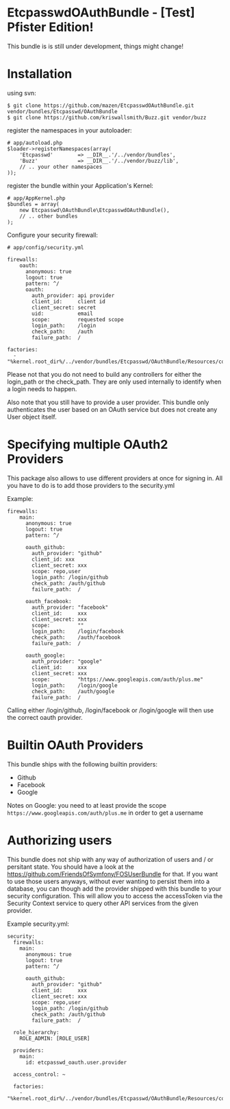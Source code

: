 EtcpasswdOAuthBundle - [Test] Pfister Edition!
==============

This bundle is is still under development, things might change!

Installation
============

using svn:

    $ git clone https://github.com/mazen/EtcpasswdOAuthBundle.git vendor/bundles/Etcpasswd/OAuthBundle
    $ git clone https://github.com/kriswallsmith/Buzz.git vendor/buzz

register the namespaces in your autoloader:

    # app/autoload.php
    $loader->registerNamespaces(array(
        'Etcpasswd'        => __DIR__.'/../vendor/bundles',
        'Buzz'             => __DIR__.'/../vendor/buzz/lib',
        // .. your other namespaces
    ));

register the bundle within your Application's Kernel:

    # app/AppKernel.php
    $bundles = array(
        new Etcpasswd\OAuthBundle\EtcpasswdOAuthBundle(),
        // .. other bundles
    );

Configure your security firewall:

    # app/config/security.yml

    firewalls:
        oauth:
          anonymous: true
          logout: true
          pattern: ^/
          oauth:
            auth_provider: api provider
            client_id:     client id
            client_secret: secret
            uid:           email
            scope:         requested scope
            login_path:    /login
            check_path:    /auth
            failure_path:  /

    factories:
      - "%kernel.root_dir%/../vendor/bundles/Etcpasswd/OAuthBundle/Resources/config/security_factories.xml"

Please not that you do not need to build any controllers for either the
login_path or the check_path. They are only used internally to identify
when a login needs to happen.

Also note that you still have to provide a user provider. This bundle only authenticates the user based on an OAuth service but does not create any User object itself.

Specifying multiple OAuth2 Providers
====================================
This package also allows to use different providers at once for signing in.
All you have to do is to add those providers to the security.yml

Example:

	firewalls:
	    main:
	      anonymous: true
	      logout: true
	      pattern: ^/

	      oauth_github:
	        auth_provider: "github"
	        client_id: xxx
	        client_secret: xxx
	        scope: repo,user
	        login_path: /login/github
	        check_path: /auth/github
	        failure_path:  /

	      oauth_facebook:
	        auth_provider: "facebook"
	        client_id:     xxx
	        client_secret: xxx
	        scope:         ""
	        login_path:    /login/facebook
	        check_path:    /auth/facebook
	        failure_path:  /

	      oauth_google:
	        auth_provider: "google"
	        client_id:     xxx
	        client_secret: xxx
	        scope:         "https://www.googleapis.com/auth/plus.me"
	        login_path:    /login/google
	        check_path:    /auth/google
	        failure_path:  /

Calling either /login/github, /login/facebook or /login/google will then use
the correct oauth provider.

Builtin OAuth Providers
=======================
This bundle ships with the following builtin providers:

* Github
* Facebook
* Google

Notes on Google: you need to at least provide the scope `https://www.googleapis.com/auth/plus.me`
in order to get a username

Authorizing users
=================
This bundle does not ship with any way of authorization of users and / or persitant state. You should have a look 
at the https://github.com/FriendsOfSymfony/FOSUserBundle for that. 
If you want to use those users anyways, without ever wanting to persist them into a database, you can though add 
the provider shipped with this bundle to your security configuration.
This will allow you to access the accessToken via the Security Context service to query other API services from the 
given provider.

Example security.yml:

    security:
      firewalls:
        main:
          anonymous: true
          logout: true
          pattern: ^/

          oauth_github:
            auth_provider: "github"
            client_id:     xxx
            client_secret: xxx
            scope: repo,user
            login_path: /login/github
            check_path: /auth/github
            failure_path:  /

      role_hierarchy:
        ROLE_ADMIN: [ROLE_USER]

      providers:
        main:
          id: etcpasswd_oauth.user.provider
      
      access_control: ~  

      factories:
        - "%kernel.root_dir%/../vendor/bundles/Etcpasswd/OAuthBundle/Resources/config/security_factories.xml"
